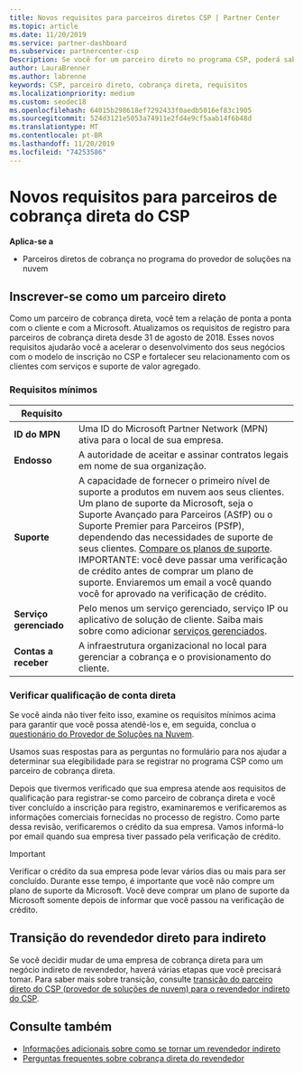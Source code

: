 ```yaml
---
title: Novos requisitos para parceiros diretos CSP | Partner Center
ms.topic: article
ms.date: 11/20/2019
ms.service: partner-dashboard
ms.subservice: partnercenter-csp
Description: Se você for um parceiro direto no programa CSP, poderá saber mais sobre os requisitos de suporte e serviços atualizados e como atendê-los.
author: LauraBrenner
ms.author: labrenne
keywords: CSP, parceiro direto, cobrança direta, requisitos
ms.localizationpriority: medium
ms.custom: seodec18
ms.openlocfilehash: 64015b298618ef7292433f0aedb5016ef83c1905
ms.sourcegitcommit: 524d3121e5053a74911e2fd4e9cf5aab14f6b48d
ms.translationtype: MT
ms.contentlocale: pt-BR
ms.lasthandoff: 11/20/2019
ms.locfileid: "74253586"
---
```

# <a name="csp-direct-bill-partner-new-requirements"></a>Novos requisitos para parceiros de cobrança direta do CSP

**Aplica-se a**

- Parceiros diretos de cobrança no programa do provedor de soluções na nuvem

## <a name="enroll-as-a-direct-partner"></a>Inscrever-se como um parceiro direto

Como um parceiro de cobrança direta, você tem a relação de ponta a ponta com o cliente e com a Microsoft. Atualizamos os requisitos de registro para parceiros de cobrança direta desde 31 de agosto de 2018. Esses novos requisitos ajudarão você a acelerar o desenvolvimento dos seus negócios com o modelo de inscrição no CSP e fortalecer seu relacionamento com os clientes com serviços e suporte de valor agregado.

### <a name="minimum-requirements"></a>Requisitos mínimos

|**Requisito**|                             |
|--------------------------------|--------------------------------------------------------------|
|**ID do MPN**   |Uma ID do Microsoft Partner Network (MPN) ativa para o local de sua empresa.    |
|**Endosso**   |A autoridade de aceitar e assinar contratos legais em nome de sua organização.|
|**Suporte**   |A capacidade de fornecer o primeiro nível de suporte a produtos em nuvem aos seus clientes. <br>Um plano de suporte da Microsoft, seja o Suporte Avançado para Parceiros (ASfP) ou o Suporte Premier para Parceiros (PSfP), dependendo das necessidades de suporte de seus clientes. [Compare os planos de suporte](https://partner.microsoft.com/support/partnersupport).<br> IMPORTANTE: você deve passar uma verificação de crédito antes de comprar um plano de suporte. Enviaremos um email a você quando você for aprovado na verificação de crédito. |
|**Serviço gerenciado**   |Pelo menos um serviço gerenciado, serviço IP ou aplicativo de solução de cliente. Saiba mais sobre como adicionar [serviços gerenciados](https://partner.microsoft.com/business-opportunities/managed-services-provider).|
|**Contas a receber** |A infraestrutura organizacional no local para gerenciar a cobrança e o provisionamento do cliente.

### <a name="verify-direct-bill-eligibility"></a>Verificar qualificação de conta direta

Se você ainda não tiver feito isso, examine os requisitos mínimos acima para garantir que você possa atendê-los e, em seguida, conclua o [questionário do Provedor de Soluções na Nuvem](https://partner.microsoft.com/cloud-solution-provider/assessment).

Usamos suas respostas para as perguntas no formulário para nos ajudar a determinar sua elegibilidade para se registrar no programa CSP como um parceiro de cobrança direta.

Depois que tivermos verificado que sua empresa atende aos requisitos de qualificação para registrar-se como parceiro de cobrança direta e você tiver concluído a inscrição para registro, examinaremos e verificaremos as informações comerciais fornecidas no processo de registro. Como parte dessa revisão, verificaremos o crédito da sua empresa. Vamos informá-lo por email quando sua empresa tiver passado pela verificação de crédito.

>[!IMPORTANT]
>Verificar o crédito da sua empresa pode levar vários dias ou mais para ser concluído. Durante esse tempo, é importante que você não compre um plano de suporte da Microsoft. Você deve comprar um plano de suporte da Microsoft somente depois de informar que você passou na verificação de crédito.

## <a name="transition-from-direct-to-indirect-reseller"></a>Transição do revendedor direto para indireto

Se você decidir mudar de uma empresa de cobrança direta para um negócio indireto de revendedor, haverá várias etapas que você precisará tomar. Para saber mais sobre transição, consulte [transição do parceiro direto do CSP (provedor de soluções de nuvem) para o revendedor indireto do CSP](transition-direct-to-indirect.md). 

## <a name="see-also"></a>Consulte também

- [Informações adicionais sobre como se tornar um revendedor indireto](https://assetsprod.microsoft.com/csp-directbill-to-indirect-transition.pdf)
- [Perguntas frequentes sobre cobrança direta do revendedor](https://assetsprod.microsoft.com/mpn/direct-bill-partner-faq.pdf)
